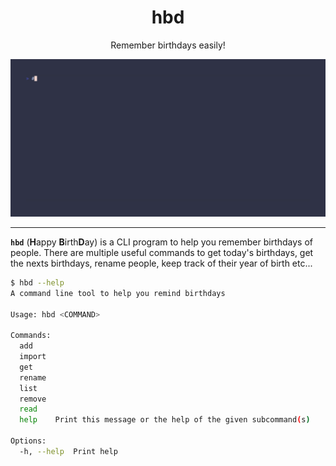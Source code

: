 <div align="center">

# hbd

Remember birthdays easily!

![demo](demo.gif)

</div>


---

**`hbd`** (**H**appy **B**irth**D**ay) is a CLI program to help you remember birthdays of people.
There are multiple useful commands to get today's birthdays, get the nexts birthdays, rename people, keep track of their year of birth etc...


```sh
$ hbd --help
A command line tool to help you remind birthdays

Usage: hbd <COMMAND>

Commands:
  add
  import
  get
  rename
  list
  remove
  read
  help    Print this message or the help of the given subcommand(s)

Options:
  -h, --help  Print help
```
